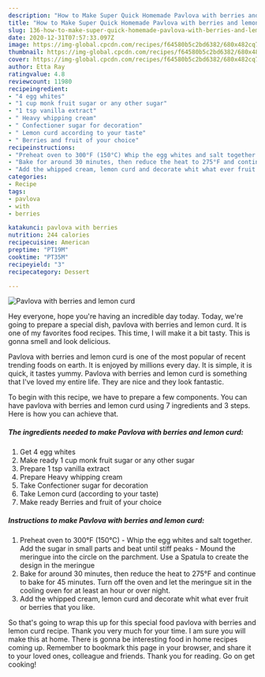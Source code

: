 ```yaml
---
description: "How to Make Super Quick Homemade Pavlova with berries and lemon curd"
title: "How to Make Super Quick Homemade Pavlova with berries and lemon curd"
slug: 136-how-to-make-super-quick-homemade-pavlova-with-berries-and-lemon-curd
date: 2020-12-31T07:57:33.097Z
image: https://img-global.cpcdn.com/recipes/f64580b5c2bd6382/680x482cq70/pavlova-with-berries-and-lemon-curd-recipe-main-photo.jpg
thumbnail: https://img-global.cpcdn.com/recipes/f64580b5c2bd6382/680x482cq70/pavlova-with-berries-and-lemon-curd-recipe-main-photo.jpg
cover: https://img-global.cpcdn.com/recipes/f64580b5c2bd6382/680x482cq70/pavlova-with-berries-and-lemon-curd-recipe-main-photo.jpg
author: Etta Ray
ratingvalue: 4.8
reviewcount: 11980
recipeingredient:
- "4 egg whites"
- "1 cup monk fruit sugar or any other sugar"
- "1 tsp vanilla extract"
- " Heavy whipping cream"
- " Confectioner sugar for decoration"
- " Lemon curd according to your taste"
- " Berries and fruit of your choice"
recipeinstructions:
- "Preheat oven to 300°F (150°C) Whip the egg whites and salt together. Add the sugar in small parts and beat until stiff peaks Mound the meringue into the circle on the parchment. Use a Spatula to create the design in the meringue"
- "Bake for around 30 minutes, then reduce the heat to 275°F and continue to bake for 45 minutes. Turn off the oven and let the meringue sit in the cooling oven for at least an hour or over night."
- "Add the whipped cream, lemon curd and decorate whit what ever fruit or berries that you like."
categories:
- Recipe
tags:
- pavlova
- with
- berries

katakunci: pavlova with berries 
nutrition: 244 calories
recipecuisine: American
preptime: "PT19M"
cooktime: "PT35M"
recipeyield: "3"
recipecategory: Dessert

---
```



![Pavlova with berries and lemon curd](https://img-global.cpcdn.com/recipes/f64580b5c2bd6382/680x482cq70/pavlova-with-berries-and-lemon-curd-recipe-main-photo.jpg)

Hey everyone, hope you're having an incredible day today. Today, we're going to prepare a special dish, pavlova with berries and lemon curd. It is one of my favorites food recipes. This time, I will make it a bit tasty. This is gonna smell and look delicious.

Pavlova with berries and lemon curd is one of the most popular of recent trending foods on earth. It is enjoyed by millions every day. It is simple, it is quick, it tastes yummy. Pavlova with berries and lemon curd is something that I've loved my entire life. They are nice and they look fantastic.




To begin with this recipe, we have to prepare a few components. You can have pavlova with berries and lemon curd using 7 ingredients and 3 steps. Here is how you can achieve that.

<!--inarticleads1-->

##### The ingredients needed to make Pavlova with berries and lemon curd:

1. Get 4 egg whites
1. Make ready 1 cup monk fruit sugar or any other sugar
1. Prepare 1 tsp vanilla extract
1. Prepare  Heavy whipping cream
1. Take  Confectioner sugar for decoration
1. Take  Lemon curd (according to your taste)
1. Make ready  Berries and fruit of your choice




<!--inarticleads2-->

##### Instructions to make Pavlova with berries and lemon curd:

1. Preheat oven to 300°F (150°C) - Whip the egg whites and salt together. Add the sugar in small parts and beat until stiff peaks - Mound the meringue into the circle on the parchment. Use a Spatula to create the design in the meringue
1. Bake for around 30 minutes, then reduce the heat to 275°F and continue to bake for 45 minutes. Turn off the oven and let the meringue sit in the cooling oven for at least an hour or over night.
1. Add the whipped cream, lemon curd and decorate whit what ever fruit or berries that you like.




So that's going to wrap this up for this special food pavlova with berries and lemon curd recipe. Thank you very much for your time. I am sure you will make this at home. There is gonna be interesting food in home recipes coming up. Remember to bookmark this page in your browser, and share it to your loved ones, colleague and friends. Thank you for reading. Go on get cooking!
